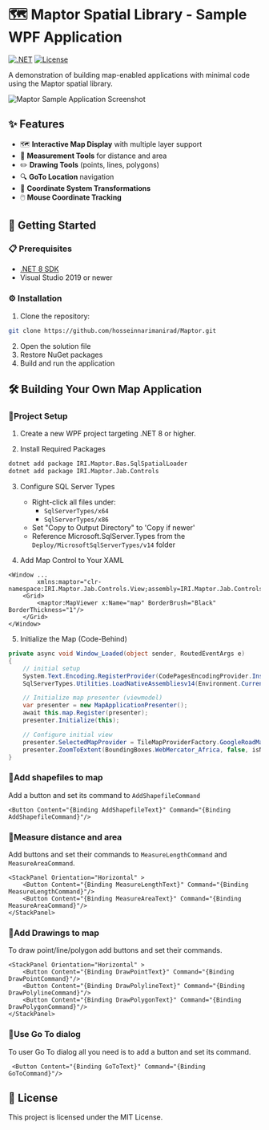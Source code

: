 # 🗺️ Maptor Spatial Library - Sample WPF Application

[![.NET](https://img.shields.io/badge/.NET-8.0-blue)](https://dotnet.microsoft.com/download)
[![License](https://img.shields.io/badge/license-MIT-green)](https://github.com/hosseinnarimanirad/MaptorSamples/blob/main/LICENSE)

A demonstration of building map-enabled applications with minimal code using the Maptor spatial library.

![Maptor Sample Application Screenshot](https://github.com/user-attachments/assets/e4c20caf-89a6-4b95-850e-31f30f8639cc)

## ✨ Features

- 🗺️ **Interactive Map Display** with multiple layer support
- 📏 **Measurement Tools** for distance and area
- ✏️ **Drawing Tools** (points, lines, polygons)
- 🔍 **GoTo Location** navigation
- 🔄 **Coordinate System Transformations**
- 🖱️ **Mouse Coordinate Tracking**

## 🚀 Getting Started

### 📋 Prerequisites
- [.NET 8 SDK](https://dotnet.microsoft.com/download/dotnet/8.0)
- Visual Studio 2019 or newer

### ⚙️ Installation
1. Clone the repository:
```bash
git clone https://github.com/hosseinnarimanirad/Maptor.git
```
2. Open the solution file
3. Restore NuGet packages
4. Build and run the application

## 🛠️ Building Your Own Map Application
### 📍Project Setup
1. Create a new WPF project targeting .NET 8 or higher.

2. Install Required Packages
```bash
dotnet add package IRI.Maptor.Bas.SqlSpatialLoader
dotnet add package IRI.Maptor.Jab.Controls
```
3. Configure SQL Server Types
   - Right-click all files under:
     - ```SqlServerTypes/x64```
     - ```SqlServerTypes/x86```
   - Set "Copy to Output Directory" to 'Copy if newer'
   - Reference Microsoft.SqlServer.Types from the ```Deploy/MicrosoftSqlServerTypes/v14``` folder

4. Add Map Control to Your XAML
```xaml
<Window ...
        xmlns:maptor="clr-namespace:IRI.Maptor.Jab.Controls.View;assembly=IRI.Maptor.Jab.Controls">    
    <Grid>
        <maptor:MapViewer x:Name="map" BorderBrush="Black" BorderThickness="1"/>
    </Grid>
</Window>
```

5. Initialize the Map (Code-Behind)
```csharp
private async void Window_Loaded(object sender, RoutedEventArgs e)
{
    // initial setup
    System.Text.Encoding.RegisterProvider(CodePagesEncodingProvider.Instance);
    SqlServerTypes.Utilities.LoadNativeAssembliesv14(Environment.CurrentDirectory);

    // Initialize map presenter (viewmodel)
    var presenter = new MapApplicationPresenter();
    await this.map.Register(presenter);
    presenter.Initialize(this);

    // Configure initial view
    presenter.SelectedMapProvider = TileMapProviderFactory.GoogleRoadMap;
    presenter.ZoomToExtent(BoundingBoxes.WebMercator_Africa, false, isNewExtent: true);
}
 ```
### 📍Add shapefiles to map
Add a button and set its command to `AddShapefileCommand`

```xaml
<Button Content="{Binding AddShapefileText}" Command="{Binding AddShapefileCommand}"/>
```

### 📍Measure distance and area
Add buttons and set their commands to `MeasureLengthCommand` and `MeasureAreaCommand`.

```xaml
<StackPanel Orientation="Horizontal" >     
    <Button Content="{Binding MeasureLengthText}" Command="{Binding MeasureLengthCommand}"/>
    <Button Content="{Binding MeasureAreaText}" Command="{Binding MeasureAreaCommand}"/>
</StackPanel>
```

### 📍Add Drawings to map
To draw point/line/polygon add buttons and set their commands.
```xaml
<StackPanel Orientation="Horizontal" > 
    <Button Content="{Binding DrawPointText}" Command="{Binding DrawPointCommand}"/>
    <Button Content="{Binding DrawPolylineText}" Command="{Binding DrawPolylineCommand}"/>
    <Button Content="{Binding DrawPolygonText}" Command="{Binding DrawPolygonCommand}"/> 
</StackPanel>
```

### 📍Use Go To dialog
To user Go To dialog all you need is to add a button and set its command.
```xaml
 <Button Content="{Binding GoToText}" Command="{Binding GoToCommand}"/>
```

## 📜 License
This project is licensed under the MIT License.

